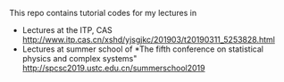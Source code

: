 This repo contains tutorial codes for my lectures in 
* Lectures at the ITP, CAS http://www.itp.cas.cn/xshd/yjsgjkc/201903/t20190311_5253828.html
* Lectures at summer school of *The fifth conference on statistical physics and complex systems" http://spcsc2019.ustc.edu.cn/summerschool2019
